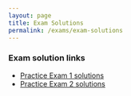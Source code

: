 ```yaml
---
layout: page
title: Exam Solutions
permalink: /exams/exam-solutions
---
```


### Exam solution links

* [Practice Exam 1 solutions](practice-exam1-soln.pdf)
* [Practice Exam 2 solutions](practice-exam2-soln.pdf)
